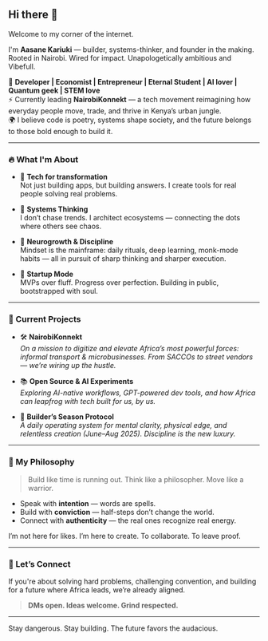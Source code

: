 ## Hi there 👋

Welcome to my corner of the internet.

I'm **Aasane Kariuki** — builder, systems-thinker, and founder in the making.  
Rooted in Nairobi. Wired for impact. Unapologetically ambitious and Vibefull.

🧠 **Developer | Economist | Entrepreneur | Eternal Student | AI lover | Quantum geek | STEM love**  
⚡ Currently leading **NairobiKonnekt** — a tech movement reimagining how everyday people move, trade, and thrive in Kenya’s urban jungle.  
🌍 I believe code is poetry, systems shape society, and the future belongs to those bold enough to build it.

---

### 🔥 What I'm About

- 🚀 **Tech for transformation**  
  Not just building apps, but building answers. I create tools for real people solving real problems.

- 🧩 **Systems Thinking**  
  I don’t chase trends. I architect ecosystems — connecting the dots where others see chaos.

- 🧠 **Neurogrowth & Discipline**  
  Mindset is the mainframe: daily rituals, deep learning, monk-mode habits — all in pursuit of sharp thinking and sharper execution.

- 🧱 **Startup Mode**  
  MVPs over fluff. Progress over perfection. Building in public, bootstrapped with soul.

---

### 🧪 Current Projects

- 🛠 **NairobiKonnekt**  
  *On a mission to digitize and elevate Africa’s most powerful forces: informal transport & microbusinesses. From SACCOs to street vendors — we’re wiring up the hustle.*

- 📚 **Open Source & AI Experiments**  
  *Exploring AI-native workflows, GPT-powered dev tools, and how Africa can leapfrog with tech built for us, by us.*

- 🧠 **Builder’s Season Protocol**  
  *A daily operating system for mental clarity, physical edge, and relentless creation (June–Aug 2025). Discipline is the new luxury.*

---

### 🎯 My Philosophy

> Build like time is running out. Think like a philosopher. Move like a warrior.

- Speak with **intention** — words are spells.
- Build with **conviction** — half-steps don’t change the world.
- Connect with **authenticity** — the real ones recognize real energy.

I’m not here for likes. I’m here to create. To collaborate. To leave proof.

---

### 🤝 Let’s Connect

If you're about solving hard problems, challenging convention, and building for a future where Africa leads, we’re already aligned.

> **DMs open. Ideas welcome. Grind respected.**

---
Stay dangerous. Stay building. The future favors the audacious.

